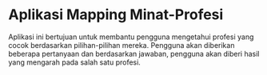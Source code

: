 # Aplikasi Mapping Minat-Profesi
Aplikasi ini bertujuan untuk membantu pengguna mengetahui profesi yang cocok berdasarkan pilihan-pilihan mereka. Pengguna akan diberikan beberapa pertanyaan dan berdasarkan jawaban, pengguna akan diberi hasil yang mengarah pada salah satu profesi.
